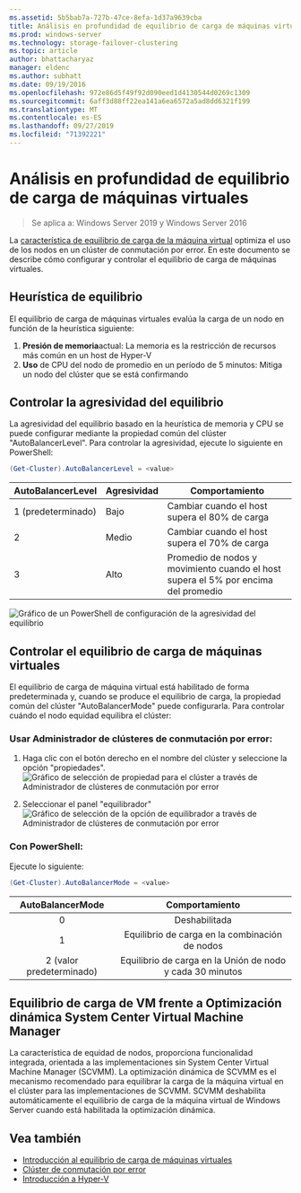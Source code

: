 ```yaml
---
ms.assetid: 5b5bab7a-727b-47ce-8efa-1d37a9639cba
title: Análisis en profundidad de equilibrio de carga de máquinas virtuales
ms.prod: windows-server
ms.technology: storage-failover-clustering
ms.topic: article
author: bhattacharyaz
manager: eldenc
ms.author: subhatt
ms.date: 09/19/2016
ms.openlocfilehash: 972e86d5f49f92d090eed1d4130544d0269c1309
ms.sourcegitcommit: 6aff3d88ff22ea141a6ea6572a5ad8dd6321f199
ms.translationtype: MT
ms.contentlocale: es-ES
ms.lasthandoff: 09/27/2019
ms.locfileid: "71392221"
---
```

# <a name="virtual-machine-load-balancing-deep-dive"></a>Análisis en profundidad de equilibrio de carga de máquinas virtuales

> Se aplica a: Windows Server 2019 y Windows Server 2016

La [característica de equilibrio de carga de la máquina virtual](vm-load-balancing-overview.md) optimiza el uso de los nodos en un clúster de conmutación por error. En este documento se describe cómo configurar y controlar el equilibrio de carga de máquinas virtuales. 

## <a id="heuristics-for-balancing"></a>Heurística de equilibrio
El equilibrio de carga de máquinas virtuales evalúa la carga de un nodo en función de la heurística siguiente:
1. **Presión de memoria**actual: La memoria es la restricción de recursos más común en un host de Hyper-V
2. **Uso** de CPU del nodo de promedio en un período de 5 minutos: Mitiga un nodo del clúster que se está confirmando

## <a id="controlling-aggressiveness-of-balancing"></a>Controlar la agresividad del equilibrio
La agresividad del equilibrio basado en la heurística de memoria y CPU se puede configurar mediante la propiedad común del clúster "AutoBalancerLevel". Para controlar la agresividad, ejecute lo siguiente en PowerShell:

```PowerShell
(Get-Cluster).AutoBalancerLevel = <value>
```

| AutoBalancerLevel | Agresividad | Comportamiento |
|-------------------|----------------|----------|
| 1 (predeterminado) | Bajo | Cambiar cuando el host supera el 80% de carga |
| 2 | Medio | Cambiar cuando el host supera el 70% de carga |
| 3 | Alto | Promedio de nodos y movimiento cuando el host supera el 5% por encima del promedio | 

![Gráfico de un PowerShell de configuración de la agresividad del equilibrio](media/vm-load-balancing/detailed-VM-load-balancing-1.jpg)

## <a name="controlling-vm-load-balancing"></a>Controlar el equilibrio de carga de máquinas virtuales
El equilibrio de carga de máquina virtual está habilitado de forma predeterminada y, cuando se produce el equilibrio de carga, la propiedad común del clúster "AutoBalancerMode" puede configurarla. Para controlar cuándo el nodo equidad equilibra el clúster:

### <a name="using-failover-cluster-manager"></a>Usar Administrador de clústeres de conmutación por error:
1. Haga clic con el botón derecho en el nombre del clúster y seleccione la opción "propiedades".  
    ![Gráfico de selección de propiedad para el clúster a través de Administrador de clústeres de conmutación por error](media/vm-load-balancing/detailed-VM-load-balancing-2.jpg)

2.  Seleccionar el panel "equilibrador"  
    ![Gráfico de selección de la opción de equilibrador a través de Administrador de clústeres de conmutación por error](media/vm-load-balancing/detailed-VM-load-balancing-3.jpg)

### <a name="using-powershell"></a>Con PowerShell:
Ejecute lo siguiente:
```powershell
(Get-Cluster).AutoBalancerMode = <value>
```

|AutoBalancerMode |Comportamiento| 
|:----------------:|:----------:|
|0| Deshabilitada| 
|1| Equilibrio de carga en la combinación de nodos| 
|2 (valor predeterminado)| Equilibrio de carga en la Unión de nodo y cada 30 minutos |

## <a name="vm-load-balancing-vs-system-center-virtual-machine-manager-dynamic-optimization"></a>Equilibrio de carga de VM frente a Optimización dinámica System Center Virtual Machine Manager
La característica de equidad de nodos, proporciona funcionalidad integrada, orientada a las implementaciones sin System Center Virtual Machine Manager (SCVMM). La optimización dinámica de SCVMM es el mecanismo recomendado para equilibrar la carga de la máquina virtual en el clúster para las implementaciones de SCVMM. SCVMM deshabilita automáticamente el equilibrio de carga de la máquina virtual de Windows Server cuando está habilitada la optimización dinámica.

## <a name="see-also"></a>Vea también
* [Introducción al equilibrio de carga de máquinas virtuales](vm-load-balancing-overview.md)
* [Clúster de conmutación por error](failover-clustering-overview.md)
* [Introducción a Hyper-V](../virtualization/hyper-v/Hyper-V-on-Windows-Server.md)
